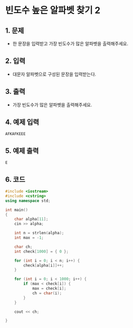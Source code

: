 # 빈도수 높은 알파벳 찾기 2 #

## 1. 문제
- 한 문장을 입력받고 가장 빈도수가 많은 알파벳을 출력해주세요.

## 2. 입력
- 대문자 알파벳으로 구성된 문장을 입력받는다.

## 3. 출력
- 가장 빈도수가 많은 알파벳을 출력해주세요.

## 4. 예제 입력
```
AFKAFKEEE
```

## 5. 예제 출력
```
E
```

## 6. 코드
```c++
#include <iostream>
#include <cstring>
using namespace std;

int main()
{
    char alpha[11];
    cin >> alpha;

    int n = strlen(alpha);
    int max = -1;

    char ch;
    int check[1000] = { 0 };

    for (int i = 0; i < n; i++) {
        check[alpha[i]]++;
    }

    for (int i = 0; i < 1000; i++) {
        if (max < check[i]) {
            max = check[i];
            ch = char(i);
        }
    }

    cout << ch;

}
```
